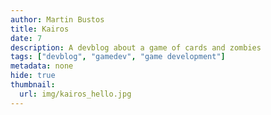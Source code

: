 ```yaml
---
author: Martin Bustos
title: Kairos
date: 7
description: A devblog about a game of cards and zombies
tags: ["devblog", "gamedev", "game development"]
metadata: none
hide: true
thumbnail:
  url: img/kairos_hello.jpg
---
```

